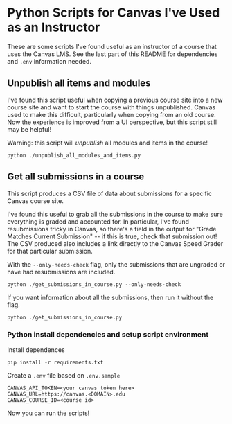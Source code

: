 # Python Scripts for Canvas I've Used as an Instructor

These are some scripts I've found useful as an instructor of a course that uses the Canvas LMS. See the last part of this README for dependencies and `.env` information needed.  

## Unpublish all items and modules

I've found this script useful when copying a previous course site into a new course site and want to start the course with things unpublished.  Canvas used to make this difficult, particularly when copying from an old course. Now the experience is improved from a UI perspective, but this script still may be helpful!

Warning: this script will *unpublish* all modules and items in the course!

```
python ./unpublish_all_modules_and_items.py
```

## Get all submissions in a course

This script produces a CSV file of data about submissions for a specific Canvas course site.

I've found this useful to grab all the submissions in the course to make sure everything is graded and accounted for.  In particular, I've found resubmissions tricky in Canvas, so there's a field in the output for "Grade Matches Current Submission" -- if this is true, check that submission out!  The CSV produced also includes a link directly to the Canvas Speed Grader for that particular submission.

With the `--only-needs-check` flag, only the submissions that are ungraded or have had resubmissions are included. 
```
python ./get_submissions_in_course.py --only-needs-check
```
If you want information about all the submissions, then run it without the flag. 
```
python ./get_submissions_in_course.py
```
### Python install dependencies and setup script environment

Install dependences
```
pip install -r requirements.txt
```
Create a `.env` file based on `.env.sample`
```
CANVAS_API_TOKEN=<your canvas token here>
CANVAS_URL=https://canvas.<DOMAIN>.edu
CANVAS_COURSE_ID=<course id>
```
Now you can run the scripts!